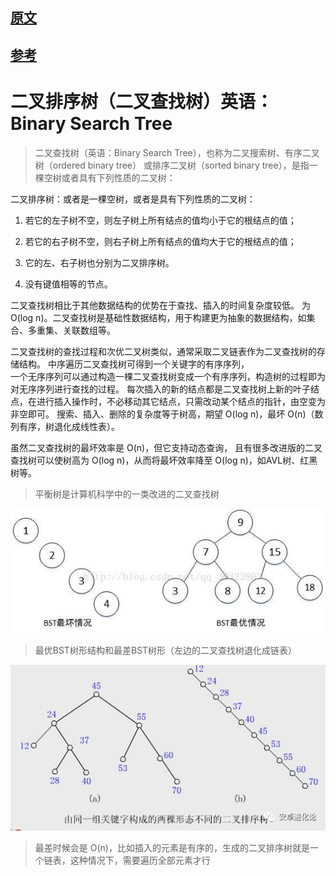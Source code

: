 
## [原文](https://zh.wikipedia.org/wiki/%E4%BA%8C%E5%85%83%E6%90%9C%E5%B0%8B%E6%A8%B9)

## [参考](https://blog.csdn.net/heyue_99/article/details/74833808)

#  二叉排序树（二叉查找树）英语：Binary Search Tree

> 二叉查找树（英语：Binary Search Tree），也称为二叉搜索树、有序二叉树（ordered binary tree）
或排序二叉树（sorted binary tree），是指一棵空树或者具有下列性质的二叉树：


二叉排序树：或者是一棵空树，或者是具有下列性质的二叉树：

1. 若它的左子树不空，则左子树上所有结点的值均小于它的根结点的值；

2. 若它的右子树不空，则右子树上所有结点的值均大于它的根结点的值；

3. 它的左、右子树也分别为二叉排序树。

4. 没有键值相等的节点。


二叉查找树相比于其他数据结构的优势在于查找、插入的时间复杂度较低。
为 O(log n)。二叉查找树是基础性数据结构，用于构建更为抽象的数据结构，如集合、多重集、关联数组等。

二叉查找树的查找过程和次优二叉树类似，通常采取二叉链表作为二叉查找树的存储结构。
中序遍历二叉查找树可得到一个关键字的有序序列，   
一个无序序列可以通过构造一棵二叉查找树变成一个有序序列，构造树的过程即为对无序序列进行查找的过程。
每次插入的新的结点都是二叉查找树上新的叶子结点，在进行插入操作时，不必移动其它结点，只需改动某个结点的指针，由空变为非空即可。
搜索、插入、删除的复杂度等于树高，期望 O(log n)，最坏 O(n)（数列有序，树退化成线性表）。

虽然二叉查找树的最坏效率是 O(n)，但它支持动态查询，
且有很多改进版的二叉查找树可以使树高为 O(log n)，从而将最坏效率降至  O(log n)，如AVL树、红黑树等。

> 平衡树是计算机科学中的一类改进的二叉查找树 

![](../images/tree/Binary_Search_Tree.jpeg)

> 最优BST树形结构和最差BST树形（左边的二叉查找树退化成链表）


![](../images/tree/BST.jpeg)

> 最差时候会是 O(n)，比如插入的元素是有序的，生成的二叉排序树就是一个链表，这种情况下，需要遍历全部元素才行